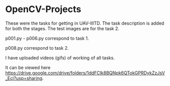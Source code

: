# OpenCV-Projects

These were the tasks for getting in UAV-IIITD. The task description is added for both the stages. The test images are for the task 2.

p001.py - p006.py correspond to task 1.

p008.py correspond to task 2.

I have uploaded videos (gifs) of working of all tasks. 

It can be viewed here https://drive.google.com/drive/folders/1ddFClk8BQNpk6QTokGPRDykZzJsV_Ecj?usp=sharing.
